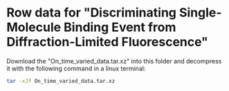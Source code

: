 # Row data for "Discriminating Single-Molecule Binding Event from Diffraction-Limited Fluorescence"

Download the "On_time_varied_data.tar.xz" into this folder and decompress it with the following command in a linux terminal:
```bash
tar -xJf On_time_varied_data.tar.xz
```